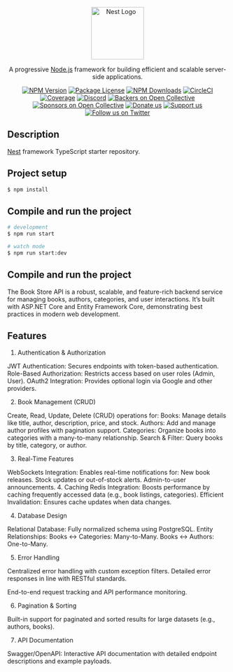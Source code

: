 <p align="center">
  <a href="http://nestjs.com/" target="blank"><img src="https://nestjs.com/img/logo-small.svg" width="120" alt="Nest Logo" /></a>
</p>

[circleci-image]: https://img.shields.io/circleci/build/github/nestjs/nest/master?token=abc123def456
[circleci-url]: https://circleci.com/gh/nestjs/nest

  <p align="center">A progressive <a href="http://nodejs.org" target="_blank">Node.js</a> framework for building efficient and scalable server-side applications.</p>
    <p align="center">
<a href="https://www.npmjs.com/~nestjscore" target="_blank"><img src="https://img.shields.io/npm/v/@nestjs/core.svg" alt="NPM Version" /></a>
<a href="https://www.npmjs.com/~nestjscore" target="_blank"><img src="https://img.shields.io/npm/l/@nestjs/core.svg" alt="Package License" /></a>
<a href="https://www.npmjs.com/~nestjscore" target="_blank"><img src="https://img.shields.io/npm/dm/@nestjs/common.svg" alt="NPM Downloads" /></a>
<a href="https://circleci.com/gh/nestjs/nest" target="_blank"><img src="https://img.shields.io/circleci/build/github/nestjs/nest/master" alt="CircleCI" /></a>
<a href="https://coveralls.io/github/nestjs/nest?branch=master" target="_blank"><img src="https://coveralls.io/repos/github/nestjs/nest/badge.svg?branch=master#9" alt="Coverage" /></a>
<a href="https://discord.gg/G7Qnnhy" target="_blank"><img src="https://img.shields.io/badge/discord-online-brightgreen.svg" alt="Discord"/></a>
<a href="https://opencollective.com/nest#backer" target="_blank"><img src="https://opencollective.com/nest/backers/badge.svg" alt="Backers on Open Collective" /></a>
<a href="https://opencollective.com/nest#sponsor" target="_blank"><img src="https://opencollective.com/nest/sponsors/badge.svg" alt="Sponsors on Open Collective" /></a>
  <a href="https://paypal.me/kamilmysliwiec" target="_blank"><img src="https://img.shields.io/badge/Donate-PayPal-ff3f59.svg" alt="Donate us"/></a>
    <a href="https://opencollective.com/nest#sponsor"  target="_blank"><img src="https://img.shields.io/badge/Support%20us-Open%20Collective-41B883.svg" alt="Support us"></a>
  <a href="https://twitter.com/nestframework" target="_blank"><img src="https://img.shields.io/twitter/follow/nestframework.svg?style=social&label=Follow" alt="Follow us on Twitter"></a>
</p>
  <!--[![Backers on Open Collective](https://opencollective.com/nest/backers/badge.svg)](https://opencollective.com/nest#backer)
  [![Sponsors on Open Collective](https://opencollective.com/nest/sponsors/badge.svg)](https://opencollective.com/nest#sponsor)-->

## Description

[Nest](https://github.com/nestjs/nest) framework TypeScript starter repository.

## Project setup

```bash
$ npm install
```

## Compile and run the project

```bash
# development
$ npm run start

# watch mode
$ npm run start:dev

```

## Compile and run the project

The Book Store API is a robust, scalable, and feature-rich backend service for managing books, authors, categories, and user interactions. It’s built with ASP.NET Core and Entity Framework Core, demonstrating best practices in modern web development.

## Features

1. Authentication & Authorization

JWT Authentication: Secures endpoints with token-based authentication.
Role-Based Authorization: Restricts access based on user roles (Admin, User).
OAuth2 Integration: Provides optional login via Google and other providers.

2. Book Management (CRUD)

Create, Read, Update, Delete (CRUD) operations for:
Books: Manage details like title, author, description, price, and stock.
Authors: Add and manage author profiles with pagination support.
Categories: Organize books into categories with a many-to-many relationship.
Search & Filter: Query books by title, category, or author.

3. Real-Time Features

WebSockets Integration: Enables real-time notifications for:
New book releases.
Stock updates or out-of-stock alerts.
Admin-to-user announcements. 4. Caching
Redis Integration: Boosts performance by caching frequently accessed data (e.g., book listings, categories).
Efficient Invalidation: Ensures cache updates when data changes.

4. Database Design

Relational Database: Fully normalized schema using PostgreSQL.
Entity Relationships:
Books ↔ Categories: Many-to-Many.
Books ↔ Authors: One-to-Many.

5. Error Handling

Centralized error handling with custom exception filters.
Detailed error responses in line with RESTful standards.

End-to-end request tracking and API performance monitoring.

6. Pagination & Sorting

Built-in support for paginated and sorted results for large datasets (e.g., authors, books).

7. API Documentation

Swagger/OpenAPI: Interactive API documentation with detailed endpoint descriptions and example payloads.

```

```
